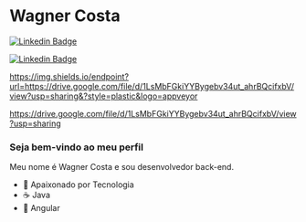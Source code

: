 # Wagner Costa

[![Linkedin Badge](https://img.shields.io/badge/-LinkedIn-blue?style=flat-square&logo=Linkedin&logoColor=white)](https://www.linkedin.com/in/danielwisky/)

[![Linkedin Badge](https://img.shields.io/endpoint?url=https://drive.google.com/file/d/1LsMbFGkiYYBygebv34ut_ahrBQcifxbV/view?usp=sharing&?style=plastic&logo=appveyor)](https://drive.google.com/file/d/1LsMbFGkiYYBygebv34ut_ahrBQcifxbV/view?usp=sharing)


https://img.shields.io/endpoint?url=https://drive.google.com/file/d/1LsMbFGkiYYBygebv34ut_ahrBQcifxbV/view?usp=sharing&?style=plastic&logo=appveyor

https://drive.google.com/file/d/1LsMbFGkiYYBygebv34ut_ahrBQcifxbV/view?usp=sharing

### Seja bem-vindo ao meu perfil

Meu nome é Wagner Costa e sou desenvolvedor back-end.

- :blue_heart: Apaixonado por Tecnologia
- :coffee: Java
- :green_heart: Angular
